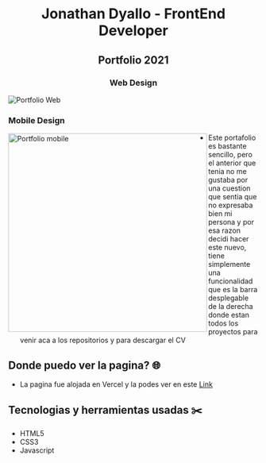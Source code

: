 # <p align="center"> Jonathan Dyallo - FrontEnd Developer </p>

## <p align="center">Portfolio 2021</p>

### <p align="center">Web Design</p>
<img alt="Portfolio Web" src="https://i.imgur.com/sle7ldG.png">

### <p align="left">Mobile Design</p>
<img align="left" alt="Portfolio mobile" width="400px" src="https://i.imgur.com/Wci5vFj.png">

- Este portafolio es bastante sencillo, pero el anterior que tenia no me gustaba por una cuestion que sentia que no expresaba bien mi persona y por esa razon decidi hacer este nuevo,
tiene simplemente una funcionalidad que es la barra desplegable de la derecha donde estan todos los proyectos para venir aca a los repositorios y para descargar el CV


## Donde puedo ver la pagina? 🌐

* La pagina fue alojada en Vercel y la podes ver en este [Link](PortfolioJD.vercel.app)

## Tecnologias y herramientas usadas ✂️

* HTML5
* CSS3
* Javascript
